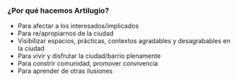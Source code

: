 ### ¿Por qué hacemos Artilugio?

* Para afectar a los interesados/implicados
* Para re/apropiarnos de la ciudad
* Visibilizar espacios, prácticas, contextos agradables y desagrabables en la ciudad
* Para vivir y disfrutar la ciudad/barrio plenamente 
* Para constrir comunidad, promover convivencia 
* Para aprender de otras ilusiones

